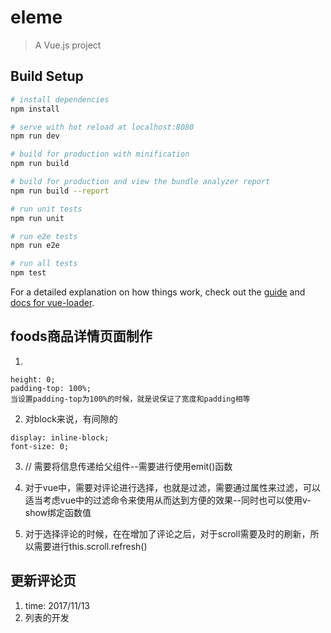# eleme

> A Vue.js project

## Build Setup

``` bash
# install dependencies
npm install

# serve with hot reload at localhost:8080
npm run dev

# build for production with minification
npm run build

# build for production and view the bundle analyzer report
npm run build --report

# run unit tests
npm run unit

# run e2e tests
npm run e2e

# run all tests
npm test
```

For a detailed explanation on how things work, check out the [guide](http://vuejs-templates.github.io/webpack/) and [docs for vue-loader](http://vuejs.github.io/vue-loader).


## foods商品详情页面制作
1. 
```
height: 0;
padding-top: 100%;
当设置padding-top为100%的时候，就是说保证了宽度和padding相等
```
2. 对block来说，有间隙的
  ```
  display: inline-block;
  font-size: 0;
  ```
3. // 需要将信息传递给父组件--需要进行使用emit()函数

4. 对于vue中，需要对评论进行选择，也就是过滤，需要通过属性来过滤，可以适当考虑vue中的过滤命令来使用从而达到方便的效果--同时也可以使用v-show绑定函数值
5. 对于选择评论的时候，在在增加了评论之后，对于scroll需要及时的刷新，所以需要进行this.scroll.refresh()

## 更新评论页
1. time: 2017/11/13
2. 列表的开发